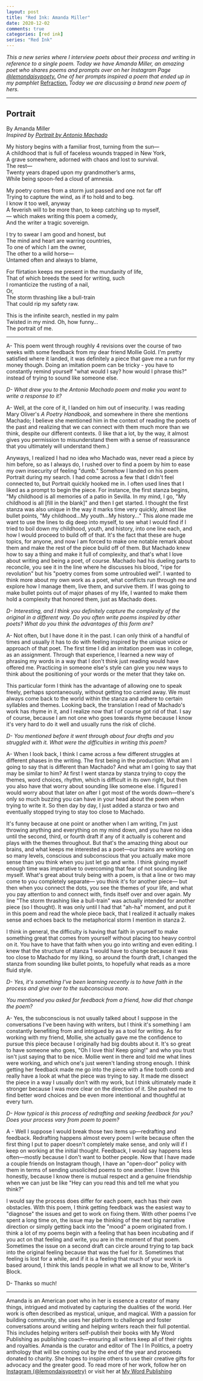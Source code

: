 ```yaml
---
layout: post  
title: "Red Ink: Amanda Miller"
date: 2020-12-02
comments: true  
categories: [red ink]
series: "Red Ink"
---
```

*This a new series where I interview poets about their process and writing in reference to a single poem. Today we have Amanda Miller, an amazing poet who shares poems and prompts over on her Instagram Page [@lemondaisypoety.](https://www.instagram.com/lemondaisypoety) One of her prompts inspired a poem that ended up in my pamphlet* [Refraction.](/refraction/) *Today we are discussing a brand new poem of hers.*

***

## Portrait
By Amanda Miller  
*Inspired by [Portrait by Antonio Machado](https://www.poetryfoundation.org/poetrymagazine/browse?contentId=28768)*

My history begins with a familiar frost, turning from the sun—     
A  childhood that is full of faceless wounds trapped in New York,     
A  grave somewhere, adorned with chaos and lost to survival.    
The rest—     
Twenty years draped upon my grandmother’s arms,    
While being spoon-fed a cloud of amnesia.    

My poetry comes from a storm just passed and one not far off    
Trying to capture the wind, as if to hold and to beg.   
I know it too well, anyway    
A feverish will to be more than, to keep catching up to myself,  
— which makes writing this poem a comedy,   
And the writer a tragic sovereign.   

I try to swear I am good and honest, but   
The mind and heart are warring countries,   
To one of which I am the owner,   
The other to a wild horse—   
Untamed often and always to blame,   

For flirtation keeps me present in the mundanity of life,  
That of which breeds the seed for writing, such   
I romanticize the rusting of a nail,   
Or,  
The storm thrashing like a bull-train    
That could rip my safety raw.    

This is the infinite search, nestled in my palm    
Twisted in my mind. Oh, how funny…   
The portrait of me.  

***  

A-  This poem went through roughly 4 revisions over the course of two weeks with some feedback from my dear friend Mollie Gold. I'm pretty satisfied where it landed, it was definitely a piece that gave me a run for my money though. Doing an imitation poem can be tricky - you have to constantly remind yourself "what would I say? how would I phrase this?" instead of trying to sound like someone else.

*D- What drew you to the Antonio Machado poem and make you want to write a response to it?*

A- Well, at the core of it, I landed on him out of insecurity. I was reading Mary Oliver's *A Poetry Handbook*, and somewhere in there she mentions Machado; I believe she mentioned him in the context of reading the poets of the past and realizing that we can connect with them much more than we think, despite our different contexts. (I like that a lot, by the way, it almost gives you permission to misunderstand them with a sense of reassurance that you ultimately will understand them.)

Anyways, I realized I had no idea who Machado was, never read a piece by him before, so as I always do, I rushed over to find a poem by him to ease my own insecurity of feeling "dumb." Somehow I landed on his poem Portrait during my search. I had come across a few that I didn't feel connected to, but Portrait quickly hooked me in. I often used lines that I liked as a prompt to begin the piece. For instance, the first stanza begins, "My childhood is all memories of a patio in Sevilla. In my mind, I go, "My childhood is all [fill in the blank]" and then I get started. I thought the first stanza was also unique in the way it marks time very quickly, almost like bullet points,  "My childhood...My youth...My history..." This alone made me want to use the lines to dig deep into myself, to see what I would find if I tried to boil down my childhood, youth, and history, into one line each, and how I would proceed to build off of that. It's the fact that these are huge topics, for anyone, and now I am forced to make one notable remark about them and make the rest of the piece build off of them. But Machado knew how to say a thing and make it full of complexity, and that's what I love about writing and being a poet, of course. Machado had his dueling parts to reconcile, you see it in the line where he discusses his blood, "ripe for revolution" but his "poetry comes from some untroubled well". I wanted to think more about my own work as a poet, what conflicts run through me and explore how I manage them, live them, and survive them. If I was going to make bullet points out of major phases of my life, I wanted to make them hold a complexity that honored them, just as Machado does.

*D- Interesting, and I think you definitely capture the complexity of the original in a different way. Do you often write poems inspired by other poets? What do you think the advantages of this form are?*

A- Not often, but I have done it in the past. I can only think of a handful of times and usually it has to do with feeling inspired by the unique voice or approach of that poet.  The first time I did an imitation poem was in college, as an assignment. Through that experience, I learned a new way of phrasing my words in a way that I don't think just reading would have offered me. Practicing in someone else's style can give you new ways to think about the positioning of your words or the meter that they take on.

This particular form I think has the advantage of allowing one to speak freely, perhaps spontaneously, without getting too carried away. We must always come back to the world within the stanza and adhere to certain syllables and themes. Looking back, the translation I read of Machado's work has rhyme in it, and I realize now that I of course got rid of that. I say of course, because I am not one who goes towards rhyme because I know it's very hard to do it well and usually runs the risk of cliché.

*D- You mentioned before it went through about four drafts and you struggled with it. What were the difficulties in writing this poem?*

A- When I look back, I think I came across a few different struggles at different phases in the writing. The first being in the production: What am I going to say that is different than Machado? And what am I going to say that may be similar to him? At first I went stanza by stanza trying to copy the themes, word choices, rhythm, which is difficult in its own right, but then you also have that worry about sounding like someone else. I figured I would worry about that later on after I got most of the words down—there's only so much buzzing you can have in your head about the poem when trying to write it. So then day by day, I just added a stanza or two and eventually stopped trying to stay too close to Machado.

It's funny because at one point or another when I am writing, I'm just throwing anything and everything on my mind down, and you have no idea until the second, third, or fourth draft if any of it actually is coherent and plays with the themes throughout. But that's the amazing thing about our brains, and what keeps me interested as a poet—our brains are working on so many levels, conscious and subconscious that you actually make more sense than you think when you just let go and write. I think giving myself enough time was imperative to overcoming that fear of not sounding like myself. What's great about truly being with a poem, is that a line or two may come to you completely separate— you think it's for another piece— but then when you connect the dots, you see the themes of your life, and what you pay attention to and connect with, finds itself over and over again. My line "The storm thrashing like a bull-train" was actually intended for another piece (so I thought). It was only until I had that "ah-ha" moment, and put it in this poem and read the whole piece back, that I realized it actually makes sense and echoes back to the metaphorical storm I mention in stanza 2.

I think in general, the difficulty is having that faith in yourself to make something great that comes from yourself without placing too heavy control on it. You have to have that faith when you go into writing and even editing. I knew that the structure of stanza 1 would have to change because it was too close to Machado for my liking, so around the fourth draft, I changed the stanza from sounding like bullet points, to hopefully what reads as a more fluid style.

*D- Yes, it's something I've been learning recently is to have faith in the process and give over to the subconscious more.*

*You mentioned you asked for feedback from a friend, how did that change the poem?*

A- Yes, the subconscious is not usually talked about I suppose in the conversations I've been having with writers, but I think it's something I am constantly benefiting from and intrigued by as a tool for writing. As for working with my friend, Mollie, she actually gave me the confidence to pursue this piece because I originally had big doubts about it. It's so great to have someone who goes, "Oh I love this! Keep going!" and who you trust isn't just saying that to be nice. Mollie went in there and told me what lines were working, and which one's just weren't landing strong enough. I think getting her feedback made me go into the piece with a fine tooth comb and really have a look at what the piece was trying to say. It made me dissect the piece in a way I usually don't with my work, but I think ultimately made it stronger because I was more clear on the direction of it. She pushed me to find better word choices and be even more intentional and thoughtful at every turn.

*D- How typical is this process of redrafting and seeking feedback for you? Does your process vary from poem to poem?*

A - Well I suppose I would break those two items up—redrafting and feedback. Redrafting happens almost every poem I write because often the first thing I put to paper doesn't completely make sense, and only will if I keep on working at the initial thought. Feedback, I would say happens less often—mostly because I don't want to bother people. Now that I have made a couple friends on Instagram though, I have an "open-door" policy with them in terms of sending unsolicited poems to one another. I love this honestly, because I know there is mutual respect and a genuine friendship when we can just be like "Hey can you read this and tell me what you think?"

I would say the process does differ for each poem, each has their own obstacles. With this poem, I think getting feedback was the easiest way to "diagnose" the issues and get to work on fixing them. With other poems I've spent a long time on, the issue may be thinking of the next big narrative direction or simply getting back into the "mood" a poem originated from. I think a lot of my poems begin with a feeling that has been incubating and if you act on that feeling and write, you are in the moment of that poem. Sometimes the issue on a second draft can circle around trying to tap back into the original feeling because that was the fuel for it. Sometimes that feeling is lost for a while, and if it is a feeling that much of your work is based around, I think this lands people in what we all know to be, Writer's Block.

D- Thanks so much!
***
Amanda is an American poet who in her is essence a creator of many things, intrigued and motivated by capturing the dualities of the world. Her work is often described as mystical, unique, and magical. With a passion for building community, she uses her platform to challenge and foster conversations around writing and helping writers reach their full potential. This includes helping writers self-publish their books with My Word Publishing as publishing coach—ensuring all writers keep all of their rights and royalties. Amanda is the curator and editor of The I In Politics, a poetry anthology that will be coming out by the end of the year and proceeds donated to charity. She hopes to inspire others to use their creative gifts for advocacy and the greater good. To read more of her work, follow her on [Instagram (@lemondaisypoetry)](https://www.instagram.com/lemondaisypoety)  or visit her at [My Word Publishing](https://www.mywordpublishing.com/amanda-miller/)

